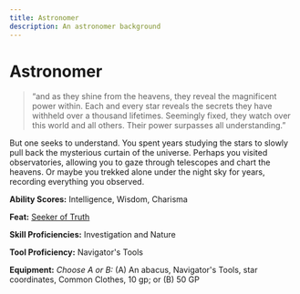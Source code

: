 ```yaml
---
title: Astronomer
description: An astronomer background
---
```


# Astronomer

> “and as they shine from the heavens, they reveal the magnificent power within. Each and every star reveals the secrets they have withheld over a thousand lifetimes. Seemingly fixed, they watch over this world and all others. Their power surpasses all understanding.”

But one seeks to understand. You spent years studying the stars to slowly pull back the mysterious curtain of the universe. Perhaps you visited observatories, allowing you to gaze through telescopes and chart the heavens. Or maybe you trekked alone under the night sky for years, recording everything you observed. 

**Ability Scores:** Intelligence, Wisdom, Charisma

**Feat:** [Seeker of Truth](/feats/seeker-of-truth)

**Skill Proficiencies:** Investigation and Nature

**Tool Proficiency:** Navigator's Tools

**Equipment:** *Choose A or B:* (A) An abacus, Navigator's Tools, star coordinates, Common Clothes, 10 gp; or (B) 50 GP